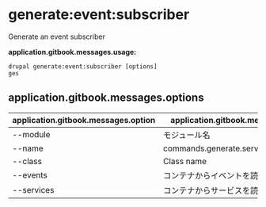 # generate:event:subscriber
Generate an event subscriber

**application.gitbook.messages.usage:**
```
drupal generate:event:subscriber [options]
ges
```

## application.gitbook.messages.options
application.gitbook.messages.option | application.gitbook.messages.details
-------|-------------
--module | モジュール名
--name | commands.generate.service.options.name
--class | Class name
--events | コンテナからイベントを読み込む
--services | コンテナからサービスを読み込む
